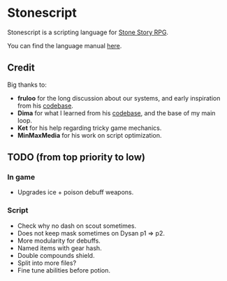 # Stonescript

Stonescript is a scripting language for [Stone Story RPG](https://store.steampowered.com/app/603390/Stone_Story_RPG/).

You can find the language manual [here](https://stonestoryrpg.com/stonescript/manual.html).

## Credit

Big thanks to:

- **fruloo** for the long discussion about our systems, and early inspiration from his [codebase](https://github.com/bcbays/SSRPGScripts/tree/main).
- **Dima** for what I learned from his [codebase](https://github.com/livercat/scribble), and the base of my main loop.
- **Ket** for his help regarding tricky game mechanics.
- **MinMaxMedia** for his work on script optimization.

## TODO (from top priority to low)

### In game

- Upgrades ice + poison debuff weapons.

### Script

- Check why no dash on scout sometimes.
- Does not keep mask sometimes on Dysan p1 => p2.
- More modularity for debuffs.
- Named items with gear hash.
- Double compounds shield.
- Split into more files?
- Fine tune abilities before potion.
